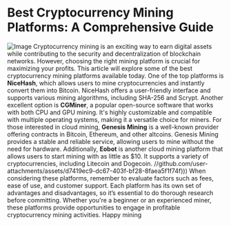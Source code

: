 # Best Cryptocurrency Mining Platforms: A Comprehensive Guide

![Image](https://github.com/user-attachments/assets/d7419ec9-dc67-403f-bf28-8faea5f1f74f)
Cryptocurrency mining is an exciting way to earn digital assets while contributing to the security and decentralization of blockchain networks. However, choosing the right mining platform is crucial for maximizing your profits. This article will explore some of the best cryptocurrency mining platforms available today.
One of the top platforms is **NiceHash**, which allows users to mine cryptocurrencies and instantly convert them into Bitcoin. NiceHash offers a user-friendly interface and supports various mining algorithms, including SHA-256 and Scrypt. Another excellent option is **CGMiner**, a popular open-source software that works with both CPU and GPU mining. It's highly customizable and compatible with multiple operating systems, making it a versatile choice for miners.
For those interested in cloud mining, **Genesis Mining** is a well-known provider offering contracts in Bitcoin, Ethereum, and other altcoins. Genesis Mining provides a stable and reliable service, allowing users to mine without the need for hardware. Additionally, **Eobot** is another cloud mining platform that allows users to start mining with as little as $10. It supports a variety of cryptocurrencies, including Litecoin and Dogecoin.
 //github.com/user-attachments/assets/d7419ec9-dc67-403f-bf28-8faea5f1f74f)))
When considering these platforms, remember to evaluate factors such as fees, ease of use, and customer support. Each platform has its own set of advantages and disadvantages, so it’s essential to do thorough research before committing. Whether you're a beginner or an experienced miner, these platforms provide opportunities to engage in profitable cryptocurrency mining activities. Happy mining
